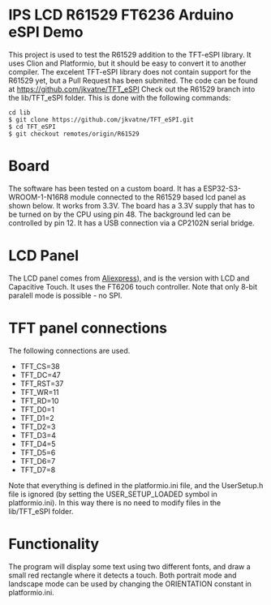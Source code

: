 
# IPS LCD R61529 FT6236 Arduino eSPI Demo

This project is used to test the R61529 addition to the TFT-eSPI library. It uses Clion and Platformio, but it should be easy to convert it to another compiler.
The excelent TFT-eSPI library does not contain support for the R61529 yet, but a Pull Request has been submited. The code can be found at https://github.com/jkvatne/TFT_eSPI
Check out the R61529 branch into the lib/TFT_eSPI folder. This is done with the following commands:

    cd lib
    $ git clone https://github.com/jkvatne/TFT_eSPI.git
    $ cd TFT_eSPI
    $ git checkout remotes/origin/R61529

# Board

The software has been tested on a custom board. It has a ESP32-S3-WROOM-1-N16R8 module connected to the
R61529 based lcd panel as shown below. It works from 3.3V. The board has a 3.3V supply that has to be turned on by the CPU using pin 48. The background led can be controlled by pin 12.  It has a USB connection via a CP2102N serial bridge.

# LCD Panel

The LCD panel comes from  [Aliexpress](https://www.aliexpress.com/item/32940608152.html)), and is the version with LCD and Capacitive Touch. It uses the FT6206 touch controller. Note that only 8-bit paralell mode is possible - no SPI. 

# TFT panel connections

The following connections are used.

- TFT_CS=38
- TFT_DC=47
- TFT_RST=37
- TFT_WR=11
- TFT_RD=10
- TFT_D0=1
- TFT_D1=2
- TFT_D2=3
- TFT_D3=4
- TFT_D4=5
- TFT_D5=6
- TFT_D6=7
- TFT_D7=8

Note that everything is defined in the platformio.ini file, and the UserSetup.h file is ignored (by setting the USER_SETUP_LOADED symbol in platformio.ini). In this way there is no need to modify files in the lib/TFT_eSPI folder.

# Functionality

The program will display some text using two different fonts, and draw a small red rectangle where it detects a touch. Both portrait mode and landscape mode can be used by changing the ORIENTATION constant in platformio.ini. 

